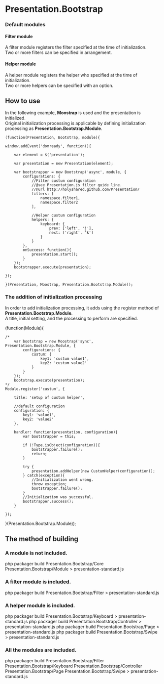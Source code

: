 
Presentation.Bootstrap
=======================================


### Default modules

#### Filter module

A filter module registers the filter specified at the time of initialization.  
Two or more filters can be specified in arrangement.

#### Helper module

A helper module registers the helper who specified at the time of initialization.  
Two or more helpers can be specified with an option. 


How to use
---------------------------------------

In the following example, **Moostrap** is used and the presentation is initialized.  
Original initialization processing is applicable by defining initialization processing as **Presentation.Bootstrap.Module**.

	(function(Presentation, Bootstrap, module){
	
	window.addEvent('domready', function(){
	
		var element = $('presentation');
	
		var presentation = new Presentation(element);
	
		var bootstrapper = new Bootstrap('async', module, {
			configurations: {
				//Filter custum configuration
				//@see Presentation.js filter guide line.
				//@url http://holyshared.github.com/Presentation/
				filters: [
					namespace.filter1,
					namespace.filter2
				],
	
				//Helper custum configuration
				helpers: {
					keyboard: {
						prev: ['left', 'j'],
						next: ['right', 'k']
					}
				}
			},
			onSuccess: function(){
				presentation.start();
			}
		});
		bootstrapper.execute(presentation);

	});

	}(Presentation, Moostrap, Presentation.Bootstrap.Module));


### The addition of initialization processing

In order to add initialization processing, it adds using the register method of **Presentation.Bootstrap.Module**.  
A title, initial setting, and the processing to perform are specified. 

(function(Module){

	/*
		var bootstrap = new Moostrap('sync', Presentation.Bootstrap.Module, {
			configurations: {
				custum: {
					key1: 'custum value1',
					key2: 'custum value2'
				}
			}
		});
		bootstrap.execute(presentation);
	*/
	Module.register('custum', {

		title: 'setup of custum helper',

		//default configuration
		configuration: {
			key1: 'value1',
			key2: 'value2'
		},

		handler: function(presentation, configuration){
			var bootstrapper = this;

			if (!Type.isObject(configuration)){
				bootstrapper.failure();
				return;
			}

			try {
				presentation.addHelper(new CustumHelper(configuration));
			} catch(exception){
				//Initialization went wrong.
				throw exception;
				bootstrapper.failure();
			}
			//Initialization was successful.
			bootstrapper.success();
		}
	
	});

}(Presentation.Bootstrap.Module));

The method of building
---------------------------------------

### A module is not included.

php packager build Presentation.Bootstrap/Core Presentation.Bootstrap/Module > presentation-standard.js

### A filter module is included.

php packager build Presentation.Bootstrap/Filter > presentation-standard.js

### A helper module is included.

php packager build Presentation.Bootstrap/Keyboard > presentation-standard.js
php packager build Presentation.Bootstrap/Controller > presentation-standard.js
php packager build Presentation.Bootstrap/Page > presentation-standard.js
php packager build Presentation.Bootstrap/Swipe > presentation-standard.js

### All the modules are included.

php packager build Presentation.Bootstrap/Filter Presentation.Bootstrap/Keyboard Presentation.Bootstrap/Controller Presentation.Bootstrap/Page Presentation.Bootstrap/Swipe > presentation-standard.js
